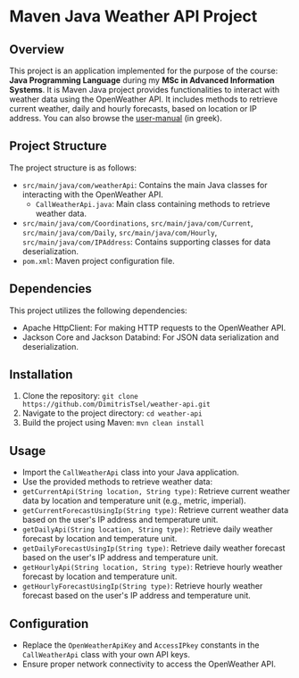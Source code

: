 # Maven Java Weather API Project

## Overview
This project is an application implemented for the purpose of the course: **Java Programming Language** during my **MSc in Advanced Information Systems**.
It is Maven Java project provides functionalities to interact with weather data using the OpenWeather API. It includes methods to retrieve current weather, daily and hourly forecasts, based on location or IP address.
You can also browse the [user-manual](https://github.com/DimitrisTsel/WeatherApp/blob/master/manual-weatherApp.pdf) (in greek).

## Project Structure
The project structure is as follows:
- `src/main/java/com/weatherApi`: Contains the main Java classes for interacting with the OpenWeather API.
  - `CallWeatherApi.java`: Main class containing methods to retrieve weather data.
- `src/main/java/com/Coordinations`, `src/main/java/com/Current`, `src/main/java/com/Daily`, `src/main/java/com/Hourly`, `src/main/java/com/IPAddress`: Contains supporting classes for data deserialization.
- `pom.xml`: Maven project configuration file.

## Dependencies
This project utilizes the following dependencies:
- Apache HttpClient: For making HTTP requests to the OpenWeather API.
- Jackson Core and Jackson Databind: For JSON data serialization and deserialization.

## Installation
1. Clone the repository:
`git clone https://github.com/DimitrisTsel/weather-api.git`
2. Navigate to the project directory: `cd weather-api`
3. Build the project using Maven: `mvn clean install`


## Usage
- Import the `CallWeatherApi` class into your Java application.
- Use the provided methods to retrieve weather data:
- `getCurrentApi(String location, String type)`: Retrieve current weather data by location and temperature unit (e.g., metric, imperial).
- `getCurrentForecastUsingIp(String type)`: Retrieve current weather data based on the user's IP address and temperature unit.
- `getDailyApi(String location, String type)`: Retrieve daily weather forecast by location and temperature unit.
- `getDailyForecastUsingIp(String type)`: Retrieve daily weather forecast based on the user's IP address and temperature unit.
- `getHourlyApi(String location, String type)`: Retrieve hourly weather forecast by location and temperature unit.
- `getHourlyForecastUsingIp(String type)`: Retrieve hourly weather forecast based on the user's IP address and temperature unit.

## Configuration
- Replace the `OpenWeatherApiKey` and `AccessIPkey` constants in the `CallWeatherApi` class with your own API keys.
- Ensure proper network connectivity to access the OpenWeather API.

